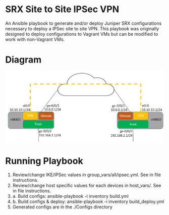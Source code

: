 # SRX Site to Site IPSec VPN
An Ansible playbook to generate and/or deploy Juniper SRX configurations necessary to deploy a IPSec site to site VPN. This playbook was originally designed to deploy configurations to Vagrant VMs but can be modified to work with non-Vagrant VMs.

# Diagram
![](site-to-site-vpn.png)

# Running Playbook
1. Review/change IKE/IPSec values in group_vars/all/ipsec.yml. See in file instructions.
2. Review/change host specific values for each devices in host_vars/. See in file instructions.
3. a. Build configs: ansible-playbook -i inventory build.yml
3. b. Build configs & deploy: ansible-playbook -i inventory build_deploy.yml
4. Generated configs are in the ./Configs directory

